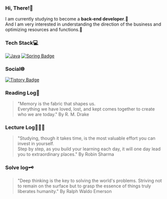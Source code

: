### **Hi, There!👋**
I am currently studying to become a **back-end developer**.🚀 </br>
And I am very interested in understanding the direction of the business and optimizing resources and functions.💜

### **Tech Stack**💻
[![Java](https://img.shields.io/badge/Java-%23ED8B00.svg?logo=openjdk&logoColor=white)]([#](https://www.java.com/))
[![Spring Badge](https://img.shields.io/badge/Spring-6DB33F?style=flat-square&logo=Spring&logoColor=white)](https://spring.io/)

### **Social🌐**
[![Tistory Badge](https://img.shields.io/badge/Tistory-Blog-orange?style=flat-square&logo=tistory&logoColor=white)](https://limdae94.tistory.com/)


### **Reading Log📖**
> "Memory is the fabric that shapes us. </br>
 Everything we have loved, lost, and kept comes together to create who we are today." By R. M. Drake


### **Lecture Log👩🏻‍💻**
> "Studying, though it takes time, is the most valuable effort you can invest in yourself. </br>
Step by step, as you build your learning each day, it will one day lead you to extraordinary places." By Robin Sharma


### **Solve log🗝️**
> "Deep thinking is the key to solving the world's problems. 
Striving not to remain on the surface but to grasp the essence of things truly liberates humanity." By Ralph Waldo Emerson

